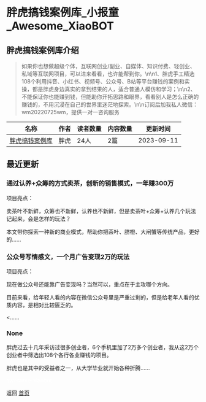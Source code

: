 # 胖虎搞钱案例库_小报童_Awesome_XiaoBOT

## 胖虎搞钱案例库介绍
> 如果你也想做超级个体，互联网创业/副业、自媒体、知识付费、轻创业、私域等互联网项目，可以进来看看，也许能帮到你。\n\n1、胖虎手工精选108个利用抖音、小红书、视频号、公众号、B站等平台赚钱的案例和实操，都是胖虎身边真实的拿到结果的人，适合普通人模仿和学习；\n\n2、不能保证你也能赚到钱，但能助你开拓思路和眼界，看看别人是怎么正确的赚钱的，不用沉浸在自己的世界里迷茫地探索。\n\n订阅后加我私人微信：wm20220725wm，提供一对一咨询服务  
  


|名称|作者|读者数量|内容数量|更新时间|
|---|---|---|---|---|
|[胖虎搞钱案例库](https://xiaobot.net/p/panghugaoqian?refer=0b133df9-27dc-423b-8101-639049001c13)|胖虎|24人|2篇|2023-09-11|

## 最近更新
### 通过认养+众筹的方式卖茶，创新的销售模式，一年赚300万

项目亮点：

卖茶叶不新鲜，众筹也不新鲜，认养也不新鲜，但是卖茶叶+众筹+认养几个玩法记起来，会是怎样的玩法？

本文带你探索一种新的商业模式，帮助你把茶叶、脐橙、大闸蟹等传统产品，更好的......

### 公众号写情感文，一个月广告变现2万的玩法

项目亮点：

现在做公众号还能靠广告变现吗？当然可以，重点在于主攻哪个方向。

目前来看，给年轻人看的内容在微信公众号里是严重过剩的，但是给老年人看的优质内容，是相对比较匮乏的。

<......

### None

胖虎过去十几年采访过很多创业者，6个手机里加了2万多个创业者，我从这2万个创业者中筛选出108个各行各业赚钱的项目。

胖虎也是其中的受益者之一，从大学毕业就开始各种折腾......


<a href="https://github.com/Reno9527/awesome-xiaobot" style="color: white; text-decoration: none;">awesome-xiaobot</a>

返回 [首页](../README.md)
